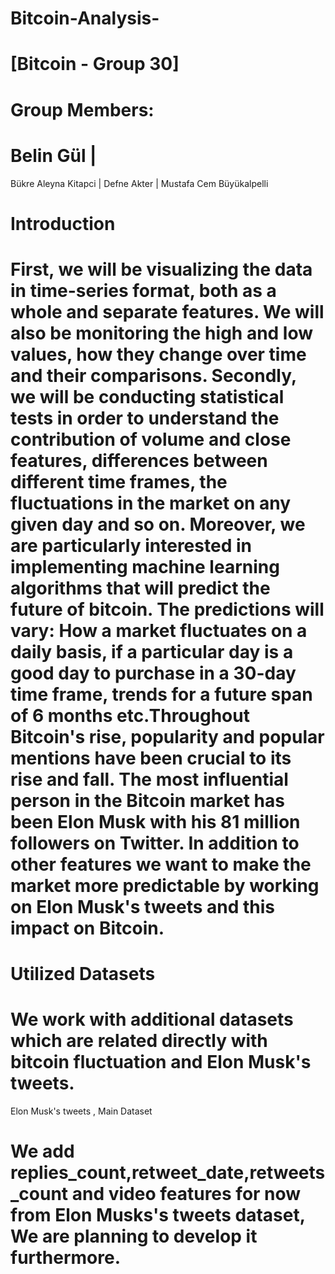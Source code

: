 # Bitcoin-Analysis-
# [Bitcoin - Group 30] 
# Group Members:

# Belin Gül | 
Bükre Aleyna Kitapci |
Defne Akter | 
Mustafa Cem Büyükalpelli

# Introduction
# First, we will be visualizing the data in time-series format, both as a whole and separate features. We will also be monitoring the high and low values, how they change over time and their comparisons. Secondly, we will be conducting statistical tests in order to understand the contribution of volume and close features, differences between different time frames, the fluctuations in the market on any given day and so on. Moreover, we are particularly interested in implementing machine learning algorithms that will predict the future of bitcoin. The predictions will vary: How a market fluctuates on a daily basis, if a particular day is a good day to purchase in a 30-day time frame, trends for a future span of 6 months etc.Throughout Bitcoin's rise, popularity and popular mentions have been crucial to its rise and fall. The most influential person in the Bitcoin market has been Elon Musk with his 81 million followers on Twitter. In addition to other features we want to make the market more predictable by working on Elon Musk's tweets and this impact on Bitcoin.

# Utilized Datasets
# We work with additional datasets which are related directly with bitcoin fluctuation and Elon Musk's tweets.
Elon Musk's tweets , 
Main Dataset


# We add replies_count,retweet_date,retweets_count and video features for now from Elon Musks's tweets dataset, We are planning to develop it furthermore.
